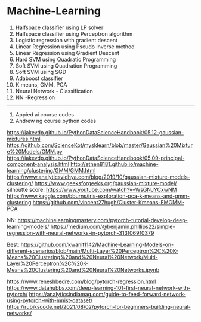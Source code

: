 # Machine-Learning

1. Halfspace classifier using LP solver
2. Halfspace classifier using Perceptron algorithm
3. Logistic regression with gradient descent
4. Linear Regression using Pseudo Inverse method
5. Linear Regression using Gradient Descent
6. Hard SVM using Quadratic Programming
7. Soft SVM using Quadration Programming
8. Soft SVM using SGD
9. Adaboost classifier
10. K means, GMM, PCA
11. Neural Network -  Classification
12. NN -Regression

********************************************************
1. Appied ai course codes
2. Andrew ng course python codes


https://jakevdp.github.io/PythonDataScienceHandbook/05.12-gaussian-mixtures.html
https://github.com/ScienceKot/mysklearn/blob/master/Gaussian%20Mixture%20Models/GMM.py
https://jakevdp.github.io/PythonDataScienceHandbook/05.09-principal-component-analysis.html
http://ethen8181.github.io/machine-learning/clustering/GMM/GMM.html
https://www.analyticsvidhya.com/blog/2019/10/gaussian-mixture-models-clustering/
https://www.geeksforgeeks.org/gaussian-mixture-model/
silhoutte score: https://www.youtube.com/watch?v=WsGNJYCxwNM
<br/>
https://www.kaggle.com/bburns/iris-exploration-pca-k-means-and-gmm-clustering
https://github.com/vincent27hugh/Cluster-Kmeans-EMGMM-PCA


NN:
https://machinelearningmastery.com/pytorch-tutorial-develop-deep-learning-models/
https://medium.com/@benjamin.phillips22/simple-regression-with-neural-networks-in-pytorch-313f06910379

Best: https://github.com/kwanit1142/Machine-Learning-Models-on-different-scenarios/blob/main/Multi-Layer%20Perceptron%2C%20K-Means%20Clustering%20and%20Neural%20Network/Multi-Layer%20Perceptron%2C%20K-Means%20Clustering%20and%20Neural%20Networks.ipynb

https://www.reneshbedre.com/blog/pytorch-regression.html
https://www.datahubbs.com/deep-learning-101-first-neural-network-with-pytorch/
https://analyticsindiamag.com/guide-to-feed-forward-network-using-pytorch-with-mnist-dataset/
https://rubikscode.net/2021/08/02/pytorch-for-beginners-building-neural-networks/
